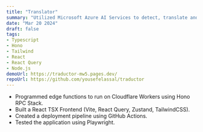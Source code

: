 ```yaml
---
title: "Translator"
summary: "Utilized Microsoft Azure AI Services to detect, translate and pronounce text in multiple languages."
date: "Mar 20 2024"
draft: false
tags:
- Typescript
- Hono
- Tailwind
- React
- React Query
- Node.js
demoUrl: https://traductor-mw5.pages.dev/
repoUrl: https://github.com/yousefelassal/traductor
---
```


- Programmed edge functions to run on Cloudflare Workers using Hono RPC Stack.
- Built a React TSX Frontend (Vite, React Query, Zustand, TailwindCSS).
- Created a deployment pipeline using GitHub Actions.
- Tested the application using Playwright.
